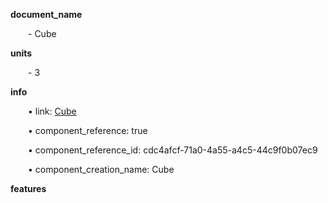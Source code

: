 **document_name**

&emsp;&emsp;- Cube

**units**

&emsp;&emsp;- 3

**info**

&emsp;&emsp;• link: [Cube](/data4/\Cube-cdc4afcf-71a0-4a55-a4c5-44c9f0b07ec9)

&emsp;&emsp;• component_reference: true

&emsp;&emsp;• component_reference_id: cdc4afcf-71a0-4a55-a4c5-44c9f0b07ec9

&emsp;&emsp;• component_creation_name: Cube

**features**